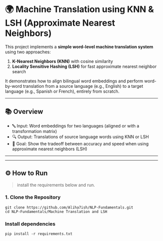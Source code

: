 # 🌍 Machine Translation using KNN & LSH (Approximate Nearest Neighbors)

This project implements a **simple word-level machine translation system** using two approaches:

1. **K-Nearest Neighbors (KNN)** with cosine similarity  
2. **Locality Sensitive Hashing (LSH)** for fast approximate nearest neighbor search

It demonstrates how to align bilingual word embeddings and perform word-by-word translation from a source language (e.g., English) to a target language (e.g., Spanish or French), entirely from scratch.

---

## 📚 Overview

- 🔤 Input: Word embeddings for two languages (aligned or with a transformation matrix)
- 🔍 Output: Translations of source language words using KNN or LSH
- 🧠 Goal: Show the tradeoff between accuracy and speed when using approximate nearest neighbors (LSH)

---


---

## ⚙️ How to Run

> install the requirements below and run.

### 1. Clone the Repository

```
git clone https://github.com/Aliha7ish/NLP-Fundamentals.git
cd NLP-Fundamentals/Machine Translation and LSH
```

### Install dependencies
``` 
pip install -r requirements.txt
```




